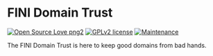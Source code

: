# FINI Domain Trust

[![Open Source Love png2](https://badges.frapsoft.com/os/v2/open-source.png?v=103)](https://github.com/ellerbrock/open-source-badges/)
[![GPLv2 license](https://img.shields.io/badge/License-GPLv2-blue.svg)](https://github.com/fini-net/fini-domain-trust/blob/master/LICENSE)
[![Maintenance](https://img.shields.io/badge/Maintained%3F-yes-green.svg)](https://github.com/fini-net/fini-domain-trust/graphs/commit-activity)

The FINI Domain Trust is here to keep good domains from bad hands.
